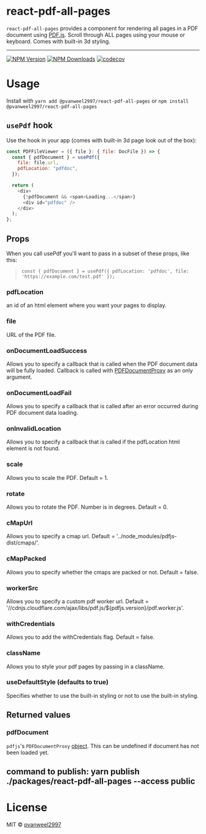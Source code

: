 # react-pdf-all-pages

`react-pdf-all-pages` provides a component for rendering all pages in a PDF document using [PDF.js](http://mozilla.github.io/pdf.js/). Scroll through ALL pages using your mouse or keyboard. Comes with built-in 3d styling.

---

[![NPM Version](https://img.shields.io/npm/v/@pvanweel2997/react-pdf-all-pages.svg?style=flat-square)](https://www.npmjs.com/package/@pvanweel2997/react-pdf-all-pages)
[![NPM Downloads](https://img.shields.io/npm/dm/@pvanweel2997/react-pdf-all-pages.svg?style=flat-square)](https://www.npmjs.com/package/@pvanweel2997/react-pdf-all-pages)
[![codecov](https://codecov.io/gh/pvanweel2997/react-pdf-all-pages/branch/master/graph/badge.svg)](https://codecov.io/gh/pvanweel2997/react-pdf-all-pages)

# Usage

Install with `yarn add @pvanweel2997/react-pdf-all-pages` or
`npm install @pvanweel2997/react-pdf-all-pages `

## `usePdf` hook

Use the hook in your app (comes with built-in 3d page look out of the box):

```js
const PDFFileViewer = ({ file }: { file: DocFile }) => {
  const { pdfDocument } = usePdf({
    file: file.url,
    pdfLocation: "pdfdoc",
  });

  return (
    <div>
      {!pdfDocument && <span>Loading...</span>}
      <div id="pdfdoc" />
    </div>
  );
};
```

## Props

When you call usePdf you'll want to pass in a subset of these props, like this:

> `const { pdfDocument } = usePdf({ pdfLocation: 'pdfdoc', file: 'https://example.com/test.pdf' });`

### pdfLocation

an id of an html element where you want your pages to display.

### file

URL of the PDF file.

### onDocumentLoadSuccess

Allows you to specify a callback that is called when the PDF document data will be fully loaded.
Callback is called with [PDFDocumentProxy](https://github.com/mozilla/pdf.js/blob/master/src/display/api.js#L579)
as an only argument.

### onDocumentLoadFail

Allows you to specify a callback that is called after an error occurred during PDF document data loading.

### onInvalidLocation

Allows you to specify a callback that is called if the pdfLocation html element is not found.

### scale

Allows you to scale the PDF. Default = 1.

### rotate

Allows you to rotate the PDF. Number is in degrees. Default = 0.

### cMapUrl

Allows you to specify a cmap url. Default = '../node_modules/pdfjs-dist/cmaps/'.

### cMapPacked

Allows you to specify whether the cmaps are packed or not. Default = false.

### workerSrc

Allows you to specify a custom pdf worker url. Default = '//cdnjs.cloudflare.com/ajax/libs/pdf.js/\${pdfjs.version}/pdf.worker.js'.

### withCredentials

Allows you to add the withCredentials flag. Default = false.

### className

Allows you to style your pdf pages by passing in a className.

### useDefaultStyle (defaults to true)

Specifies whether to use the built-in styling or not to use the built-in styling.

## Returned values

### pdfDocument

`pdfjs`'s `PDFDocumentProxy` [object](https://github.com/mozilla/pdf.js/blob/master/src/display/api.js#L579).
This can be undefined if document has not been loaded yet.

## command to publish: yarn publish ./packages/react-pdf-all-pages --access public

# License

MIT © [pvanweel2997](https://github.com/pvanweel2997)
